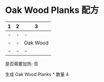 # Oak Wood Planks 配方

|1|2|3|
|----|-----|-----|
|-|-|-|
|-|-|Oak Wood|
|-|-|-|

是否需要加热: 否

生成 Oak Wood Planks \* 数量 4

